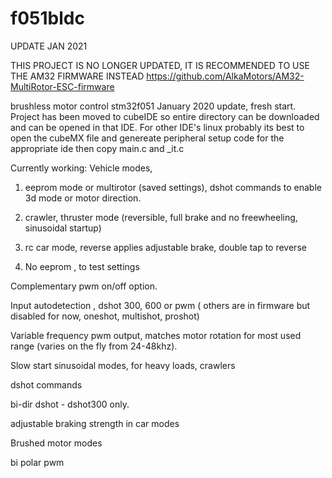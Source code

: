 # f051bldc

UPDATE JAN 2021

THIS PROJECT IS NO LONGER UPDATED, IT IS RECOMMENDED TO USE THE AM32 FIRMWARE INSTEAD https://github.com/AlkaMotors/AM32-MultiRotor-ESC-firmware

brushless motor control stm32f051
January 2020 update, fresh start.
Project has been moved to cubeIDE so entire directory can be downloaded and can be opened in that IDE.
For other IDE's linux probably its best to open the cubeMX file and genereate peripheral setup code for the appropriate ide then copy main.c and _it.c 

Currently working:
Vehicle modes, 
1) eeprom mode or multirotor (saved settings), dshot commands to enable 3d mode or motor direction.
               
2) crawler, thruster mode (reversible, full brake and no freewheeling, sinusoidal startup)
               
3) rc car mode, reverse applies adjustable brake, double tap to reverse 
               
5) No eeprom , to test settings 

Complementary pwm on/off option.

Input autodetection , dshot 300, 600 or pwm  ( others are in firmware but disabled for now, oneshot, multishot, proshot)

Variable frequency pwm output, matches motor rotation for most used range (varies on the fly from 24-48khz).

Slow start sinusoidal modes, for heavy loads, crawlers

dshot commands

bi-dir dshot - dshot300 only.

adjustable braking strength in car modes

Brushed motor modes

bi polar pwm

